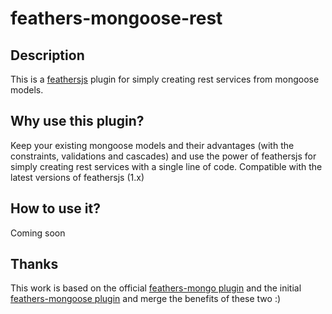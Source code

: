 # feathers-mongoose-rest

## Description

This is a [feathersjs](http://feathersjs.com/) plugin for simply creating rest services from mongoose models.

## Why use this plugin?

Keep your existing mongoose models and their advantages (with the constraints, validations and cascades) and use the power of feathersjs for simply creating rest services with a single line of code. Compatible with the latest versions of feathersjs (1.x)

## How to use it?

Coming soon

## Thanks

This work is based on the official [feathers-mongo plugin](https://github.com/feathersjs/feathers-mongodb) and the initial [feathers-mongoose plugin](https://github.com/marshallswain/feathers-mongoose-advanced) and merge the benefits of these two :)